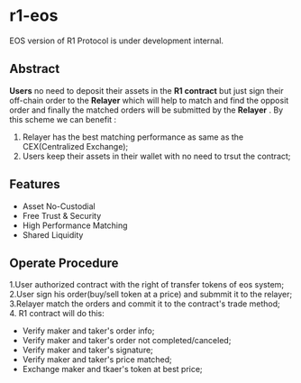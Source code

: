 # r1-eos
EOS version of R1 Protocol is under development internal.
## Abstract
**Users** no need to deposit their assets in the **R1 contract** but just sign their off-chain order to the **Relayer** which will help to match and find the opposit order and finally the matched orders will be submitted by the **Relayer** . By this scheme we can benefit :
1. Relayer has the best matching performance as same as the CEX(Centralized Exchange);
2. Users keep their assets in their wallet with no need to trsut the contract;

## Features
* Asset No-Custodial 
* Free Trust & Security
* High Performance Matching
* Shared Liquidity

## Operate Procedure
1.User authorized contract with the right of transfer tokens of eos system;  
2.User sign his order(buy/sell token at a price) and submmit it to the relayer;  
3.Relayer match the orders and commit it to the contract's trade method;  
4. R1 contract will do this:  
* Verify maker and taker's order info;
* Verify maker and taker's order not completed/canceled;
* Verify maker and taker's signature;
* Verify maker and taker's price matched;
* Exchange maker and tkaer's token at best price;
